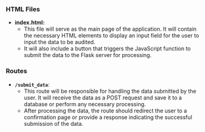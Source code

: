 ### HTML Files

- **index.html:**
   - This file will serve as the main page of the application. It will contain the necessary HTML elements to display an input field for the user to input the data to be audited.
   - It will also include a button that triggers the JavaScript function to submit the data to the Flask server for processing.

### Routes

- **`/submit_data`**:
   - This route will be responsible for handling the data submitted by the user. It will receive the data as a POST request and save it to a database or perform any necessary processing.
   - After processing the data, the route should redirect the user to a confirmation page or provide a response indicating the successful submission of the data.